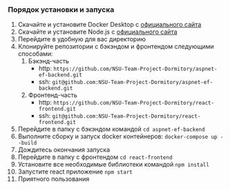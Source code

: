### Порядок установки и запуска

1. Скачайте и установите Docker Desktop с [официального сайта](https://docs.docker.com/get-docker/)
2. Скачайте и установите Node.js с [официального сайта](https://nodejs.org/en)
3. Перейдите в удобную для вас директорию
4. Клонируйте репозитории с бэкэндом и фронтендом следующими способами:
   1. Бэкэнд-часть
      - http: `https://github.com/NSU-Team-Project-Dormitory/aspnet-ef-backend.git`
      - ssh: `git@github.com:NSU-Team-Project-Dormitory/aspnet-ef-backend.git`
   2. Фронтенд-часть
      - http: `https://github.com/NSU-Team-Project-Dormitory/react-frontend.git`
      - ssh: `git@github.com:NSU-Team-Project-Dormitory/react-frontend.git`
5. Перейдите в папку с бэкэндом командой `cd aspnet-ef-backend`
6. Выполните сборку и запуск docker контейнеров: `docker-compose up --build`
7. Дождитесь окончания запуска
8. Перейдите в папку с фронтендом `cd react-frontend`
9. Установите все необходимые библиотеки командой `npm install`
10. Запустите react приложение `npm start`
11. Приятного пользования